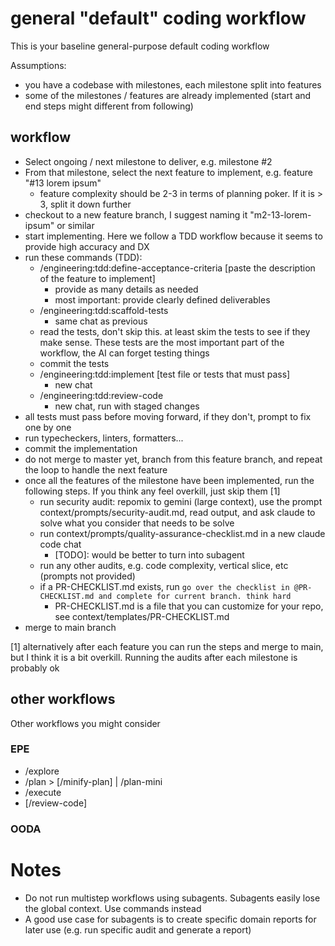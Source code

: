 # general "default" coding workflow

This is your baseline general-purpose default coding workflow

Assumptions:
- you have a codebase with milestones, each milestone split into features
- some of the milestones / features are already implemented (start and end steps might different from following)

## workflow
- Select ongoing / next milestone to deliver, e.g. milestone #2
- From that milestone, select the next feature to implement, e.g. feature "#13 lorem ipsum"
  - feature complexity should be 2-3 in terms of planning poker. If it is > 3, split it down further
- checkout to a new feature branch, I suggest naming it "m2-13-lorem-ipsum" or similar
- start implementing. Here we follow a TDD workflow because it seems to provide high accuracy and DX
- run these commands (TDD):
  - /engineering:tdd:define-acceptance-criteria [paste the description of the feature to implement]
    - provide as many details as needed
    - most important: provide clearly defined deliverables
  - /engineering:tdd:scaffold-tests
    - same chat as previous
  - read the tests, don't skip this. at least skim the tests to see if they make sense. These tests are the most important part of the workflow, the AI can forget testing things
  - commit the tests
  - /engineering:tdd:implement [test file or tests that must pass]
    - new chat
  - /engineering:tdd:review-code
    - new chat, run with staged changes
- all tests must pass before moving forward, if they don't, prompt to fix one by one
- run typecheckers, linters, formatters...
- commit the implementation
- do not merge to master yet, branch from this feature branch, and repeat the loop to handle the next feature
- once all the features of the milestone have been implemented, run the following steps. If you think any feel overkill, just skip them [1]
  - run security audit: repomix to gemini (large context), use the prompt context/prompts/security-audit.md, read output, and ask claude to solve what you consider that needs to be solve
  - run context/prompts/quality-assurance-checklist.md in a new claude code chat
    - [TODO]: would be better to turn into subagent
  - run any other audits, e.g. code complexity, vertical slice, etc (prompts not provided)
  - if a PR-CHECKLIST.md exists, run `go over the checklist in @PR-CHECKLIST.md and complete for current branch. think hard`
    - PR-CHECKLIST.md is a file that you can customize for your repo, see context/templates/PR-CHECKLIST.md
- merge to main branch

[1] alternatively after each feature you can run the steps and merge to main, but I think it is a bit overkill. Running the audits after each milestone is probably ok

## other workflows

Other workflows you might consider

### EPE
- /explore
- /plan > [/minify-plan] | /plan-mini
- /execute
- [/review-code]

### OODA


# Notes

- Do not run multistep workflows using subagents. Subagents easily lose the global context. Use commands instead
- A good use case for subagents is to create specific domain reports for later use (e.g. run specific audit and generate a report)